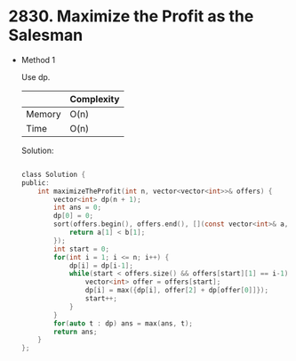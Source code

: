 # 2830. Maximize the Profit as the Salesman
- Method 1

    Use dp.

    | |   Complexity  |
    | ----------- | ----------- | 
    |  Memory     | O(n) | 
    |      Time       |  O(n) | 


    Solution:

    ``` h

    class Solution {
    public:
        int maximizeTheProfit(int n, vector<vector<int>>& offers) {
            vector<int> dp(n + 1);
            int ans = 0;
            dp[0] = 0;
            sort(offers.begin(), offers.end(), [](const vector<int>& a, const vector<int>& b)->bool {
                return a[1] < b[1];
            });
            int start = 0;
            for(int i = 1; i <= n; i++) {
                dp[i] = dp[i-1];
                while(start < offers.size() && offers[start][1] == i-1) {
                    vector<int> offer = offers[start];
                    dp[i] = max({dp[i], offer[2] + dp[offer[0]]});
                    start++;
                }
            }
            for(auto t : dp) ans = max(ans, t);
            return ans;
        }
    };

    ```

<!-- - Method 2

    This is another method.

    | |   Complexity  |
    | ----------- | ----------- | 
    |  Memory     | O(n) | 
    |      Time       |  O(n) | 


    Solution:

    ``` h



    ```

- Additional Knowledge:
       
    Here are some additional knowledge.



<br> -->